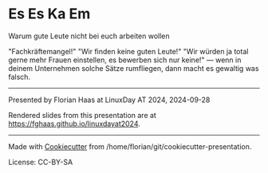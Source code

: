 # Es Es Ka Em
Warum gute Leute nicht bei euch arbeiten wollen

"Fachkräftemangel!" "Wir finden keine guten Leute!" "Wir würden ja total gerne mehr Frauen einstellen, es bewerben sich nur keine!" — wenn in deinem Unternehmen solche Sätze rumfliegen, dann macht es gewaltig was falsch.

* * *

Presented by Florian Haas at LinuxDay AT 2024, 2024-09-28

Rendered slides from this presentation are at <https://fghaas.github.io/linuxdayat2024>.

* * *

Made with [Cookiecutter](https://cookiecutter.readthedocs.io/) from /home/florian/git/cookiecutter-presentation.

License: CC-BY-SA

